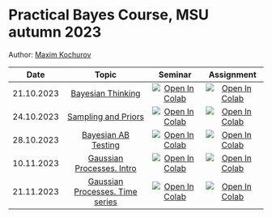 # Practical Bayes Course, MSU autumn 2023

Author: [Maxim Kochurov](https://github.com/ferrine/practical-bayes)

Date | Topic | Seminar | Assignment |
|:----:|:----:|:-------:|:----:|
21.10.2023 | [Bayesian Thinking](01-intro) |  [![Open In Colab](https://colab.research.google.com/assets/colab-badge.svg)]()   | [![Open In Colab](https://colab.research.google.com/assets/colab-badge.svg)](https://colab.research.google.com/github/GoshaLetov/practical-bayes/blob/main/01-intro/seminar.ipynb) | [![Open In Colab](https://colab.research.google.com/assets/colab-badge.svg)](https://colab.research.google.com/github/GoshaLetov/practical-bayes/blob/main/01-intro/assignment.ipynb) |
24.10.2023 | [Sampling and Priors](02-priors) | [![Open In Colab](https://colab.research.google.com/assets/colab-badge.svg)](https://colab.research.google.com/github/GoshaLetov/practical-bayes/blob/main/02-priors/seminar.ipynb) | [![Open In Colab](https://colab.research.google.com/assets/colab-badge.svg)](https://colab.research.google.com/github/GoshaLetov/practical-bayes/blob/main/02-priors/assignment.ipynb) |
28.10.2023 | [Bayesian AB Testing](03-ab-testing) | [![Open In Colab](https://colab.research.google.com/assets/colab-badge.svg)](https://colab.research.google.com/github/GoshaLetov/practical-bayes/blob/main/03-ab-testing/seminar.ipynb) | [![Open In Colab](https://colab.research.google.com/assets/colab-badge.svg)](https://colab.research.google.com/github/GoshaLetov/practical-bayes/blob/main/03-ab-testing/assignment.ipynb) |
10.11.2023 | [Gaussian Processes. Intro](04-gaussian-processes) | [![Open In Colab](https://colab.research.google.com/assets/colab-badge.svg)](https://colab.research.google.com/github/GoshaLetov/practical-bayes/blob/main/04-gaussian-processes/seminar.ipynb) | [![Open In Colab](https://colab.research.google.com/assets/colab-badge.svg)](https://colab.research.google.com/github/GoshaLetov/practical-bayes/blob/main/04-gaussian-processes/assignment.ipynb) |
21.11.2023 | [Gaussian Processes. Time series](05-time-series) | [![Open In Colab](https://colab.research.google.com/assets/colab-badge.svg)](https://colab.research.google.com/github/GoshaLetov/practical-bayes/blob/main/05-time-series/seminar.ipynb) | [![Open In Colab](https://colab.research.google.com/assets/colab-badge.svg)](https://colab.research.google.com/github/GoshaLetov/practical-bayes/blob/main/05-time-series/assignment.ipynb) |
